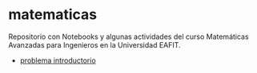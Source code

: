 # matematicas

Repositorio con Notebooks y algunas actividades del curso Matemáticas Avanzadas para Ingenieros en la Universidad EAFIT.


* [problema introductorio](https://nbviewer.jupyter.org/github/jgomezc1/codigo_ode/blob/master/ODEs.ipynb)
